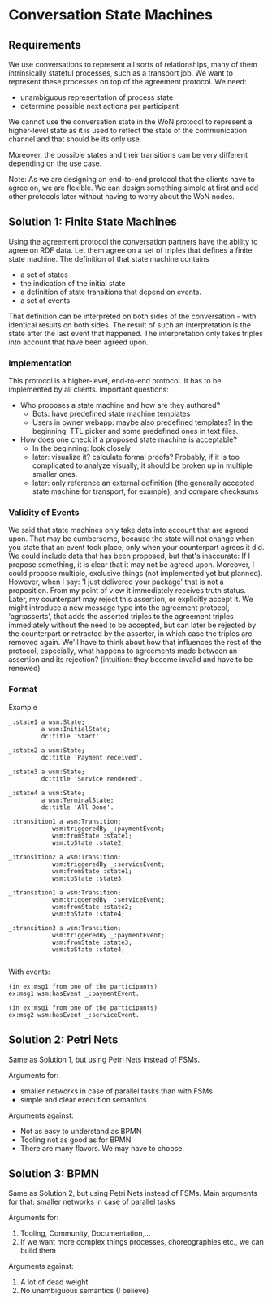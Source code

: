 # Conversation State Machines

## Requirements
We use conversations to represent all sorts of relationships, many of them intrinsically stateful processes, such as a transport job. We want to represent these processes on top of the agreement protocol. We need:
* unambiguous representation of process state
* determine possible next actions per participant

We cannot use the conversation state in the WoN protocol to represent a higher-level state as it is used 
to reflect the state of the communication channel and that should be its only use.

Moreover, the possible states and their transitions can be very different depending on the use case.

Note: As we are designing an end-to-end protocol that the clients have to agree on, we are flexible. We can design something simple at first and add other protocols later without having to worry about the WoN nodes.

## Solution 1: Finite State Machines

Using the agreement protocol the conversation partners have the ability to agree on RDF data. 
Let them agree on a set of triples that defines a finite state machine.
The definition of that state machine contains 
* a set of states
* the indication of the initial state
* a definition of state transitions that depend on events. 
* a set of events

That definition can be interpreted on both sides of the conversation - with identical results on both sides.
The result of such an interpretation is the state after the last event that happened.
The interpretation only takes triples into account that have been agreed upon. 

### Implementation
This protocol is a higher-level, end-to-end protocol. It has to be implemented by all clients. 
Important questions:
* Who proposes a state machine and how are they authored?
	* Bots: have predefined state machine templates
	* Users in owner webapp: maybe also predefined templates? In the beginning: TTL picker and some predefined ones in text files.
* How does one check if a proposed state machine is acceptable?
	* In the beginning: look closely
	* later: visualize it? calculate formal proofs? Probably, if it is too complicated to analyze visually, it should be broken up in multiple smaller ones.
	* later: only reference an external definition (the generally accepted state machine for transport, for example), and compare checksums
	
### Validity of Events 
We said that state machines only take data into account that are agreed upon. That may be cumbersome, because the state will not change when you state that an event took place, only when your counterpart agrees it did. We could include data that has been proposed, but that's inaccurate: If I propose something, it is clear that it may not be agreed upon. Moreover, I could propose multiple, exclusive things (not implemented yet but planned). However, when I say: 'I just delivered your package' that is not a proposition. From my point of view it immediately receives truth status. Later, my counterpart may reject this assertion, or explicitly accept it. We might introduce a new message type into the agreement protocol, 'agr:asserts', that adds the asserted triples to the agreement triples immediately without the need to be accepted, but can later be rejected by the counterpart or retracted by the asserter, in which case the triples are removed again. We'll have to think about how that influences the rest of the protocol, especially, what happens to agreements made between an assertion and its rejection? (intuition: they become invalid and have to be renewed)

### Format
Example
```
_:state1 a wsm:State;
		 a wsm:InitialState;
		 dc:title 'Start'.
		 
_:state2 a wsm:State;
		 dc:title 'Payment received'.

_:state3 a wsm:State;
		 dc:title 'Service rendered'.
		 
_:state4 a wsm:State;
		 a wsm:TerminalState;
		 dc:title 'All Done'.
		 
_:transition1 a wsm:Transition;
			wsm:triggeredBy _:paymentEvent;
			wsm:fromState :state1;
			wsm:toState :state2;		 
		 
_:transition2 a wsm:Transition;
			wsm:triggeredBy _:serviceEvent;
			wsm:fromState :state1;
			wsm:toState :state3;		 

_:transition1 a wsm:Transition;
			wsm:triggeredBy _:serviceEvent;
			wsm:fromState :state2;
			wsm:toState :state4;		 

_:transition3 a wsm:Transition;
			wsm:triggeredBy _:paymentEvent;
			wsm:fromState :state3;
			wsm:toState :state4;		 	
				 
```
With events:
```
(in ex:msg1 from one of the participants)
ex:msg1 wsm:hasEvent _:paymentEvent.

(in ex:msg1 from one of the participants)
ex:msg2 wsm:hasEvent _:serviceEvent.

```

## Solution 2: Petri Nets

Same as Solution 1, but using Petri Nets instead of FSMs. 

Arguments for: 
* smaller networks in case of parallel tasks than with FSMs
* simple and clear execution semantics

Arguments against:
* Not as easy to understand as BPMN
* Tooling not as good as for BPMN
* There are many flavors. We may have to choose.


## Solution 3: BPMN

Same as Solution 2, but using Petri Nets instead of FSMs. Main arguments for that: smaller networks in case of parallel tasks

Arguments for:
1. Tooling, Community, Documentation,...
2. If we want more complex things processes, choreographies etc., we can build them

Arguments against:
1. A lot of dead weight
2. No unambiguous semantics (I believe)

